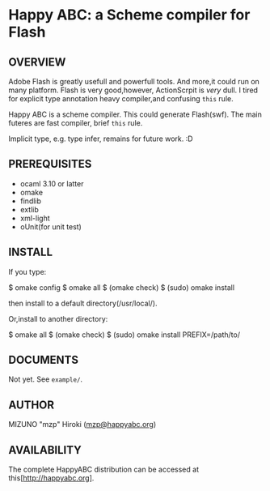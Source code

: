 Happy ABC: a Scheme compiler for Flash
======================================

OVERVIEW
--------
Adobe Flash is greatly usefull and powerfull tools. And more,it could run on
many platform. Flash is very good,however, ActionScrpit is *very* dull. I
tired for explicit type annotation heavy compiler,and confusing `this` rule.

Happy ABC is a scheme compiler. This could generate Flash(swf). The main
futeres are fast compiler, brief `this` rule.

Implicit type, e.g. type infer, remains for future work. :D

PREREQUISITES
-------------

* ocaml 3.10 or latter
* omake
* findlib
* extlib
* xml-light
* oUnit(for unit test)

INSTALL
-------

If you type:

   $ omake config
   $ omake all
   $ (omake check)
   $ (sudo) omake install

then install to a default directory(/usr/local/).

Or,install to another directory:

   $ omake all
   $ (omake check)
   $ (sudo) omake install PREFIX=/path/to/

DOCUMENTS
---------
Not yet. See `example/`.

AUTHOR
------
MIZUNO "mzp" Hiroki (mzp@happyabc.org)

AVAILABILITY
------------
The complete HappyABC distribution can be accessed at this[http://happyabc.org].
